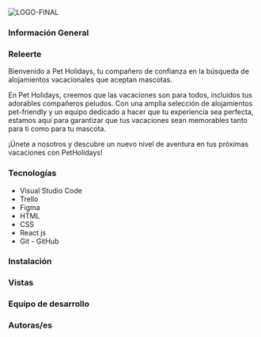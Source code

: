 ![LOGO-FINAL](https://user-images.githubusercontent.com/116894398/220902273-c037c5fb-59ce-41cf-8f00-503e21372b23.png](https://i.postimg.cc/fbYC8ptH/Captura-de-pantalla-2024-02-21-131505.png))


### Información General


### Releerte

Bienvenido a Pet Holidays, tu compañero de confianza en la búsqueda de alojamientos vacacionales que aceptan mascotas.

En Pet Holidays, creemos que las vacaciones son para todos, incluidos tus adorables compañeros peludos. Con una amplia selección de alojamientos pet-friendly y un equipo dedicado a hacer que tu experiencia sea perfecta, estamos aquí para garantizar que tus vacaciones sean memorables tanto para ti como para tu mascota.

 ¡Únete a nosotros y descubre un nuevo nivel de aventura en tus próximas vacaciones con PetHolidays!


### Tecnologías
- Visual Studio Code
- Trello
- Figma
- HTML
- CSS
- React js
- Git - GitHub



### Instalación


###  Vistas



### Equipo de desarrollo



### Autoras/es


